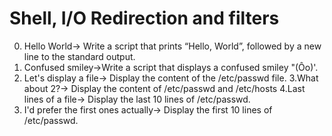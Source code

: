 # Shell, I/O Redirection and filters
0. Hello World-> Write a script that prints “Hello, World”, followed by a new line to the standard output.
1. Confused smiley->Write a script that displays a confused smiley "(Ôo)'.
2. Let's display a file-> Display the content of the /etc/passwd file.
3.What about 2?-> Display the content of /etc/passwd and /etc/hosts
4.Last lines of a file-> Display the last 10 lines of /etc/passwd.
5. I'd prefer the first ones actually-> Display the first 10 lines of /etc/passwd.
